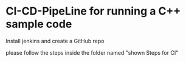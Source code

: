 # CI-CD-PipeLine for running a C++ sample code

Install jenkins and create a GitHub repo

please follow the steps inside the folder named "shown Steps for CI"
